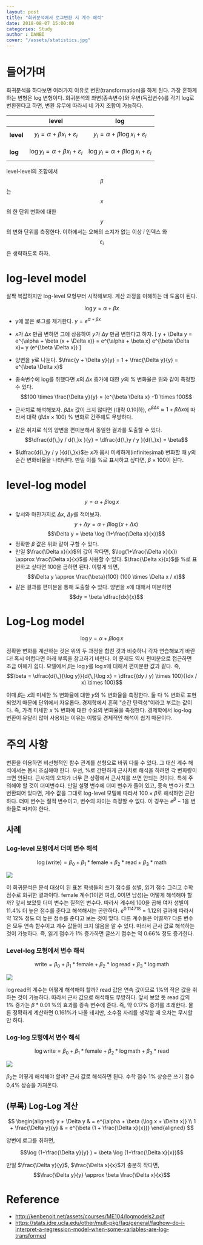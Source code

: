 ```yaml
---
layout: post
title: "회귀분석에서 로그변환 시 계수 해석"
date: 2018-08-07 15:00:00
categories: Study
author : DANBI
cover: "/assets/statistics.jpg"
---
```


# 들어가며

회귀분석을 하다보면 여러가지 이유로 변환(transformation)을 하게 된다. 가장 흔하게 하는 변형은 log 변형이다. 회귀분석의 좌변(종속변수)와 우변(독립변수)를 각기 log로 변환한다고 하면, 변환 유무에 따라서 네 가지 조합이 가능하다. 

|  |level  | log |
|--|--|--|
|__level__|$$y_i = \alpha + \beta x_i + \varepsilon_i$$|$$y_i = \alpha + \beta \log x_i + \varepsilon_i$$|
|__log__|$$\log y_i = \alpha + \beta x_i + \varepsilon_i$$|$$\log y_i = \alpha + \beta \log x_i + \varepsilon_i$$|

level-level의 조합에서 $$\beta$$는 $$x$$의 한 단위 변화에 대한 $$y$$의 변화 단위를 측정한다. 이하에서는 오해의 소지가 없는 이상 $i$ 인덱스 와 $$\varepsilon_i$$은 생략하도록 하자. 

# log-level model 

살짝 복잡하지만 log-level 모형부터 시작해보자. 계산 과정을 이해하는 데 도움이 된다. 

$$\log y = \alpha + \beta x$$

* y에 붙은 로그를 제거한다. $y = e^{\alpha + \beta x}$ 
* $x$가 $\Delta x$ 만큼 변하면 그에 상응하여 $y$가 $\Delta y$ 만큼 변한다고 하자. 
   \[ y + \Delta y = e^{\alpha + \beta (x + \Delta x)} = e^{\alpha + \beta x} e^{\beta \Delta x}= y (e^{\beta \Delta x}) \]
*  양변을 $y$로 나눈다. $\frac{y + \Delta y}{y} =  1 + \frac{\Delta y}{y} = e^{\beta \Delta x}$
 * 종속변수에 log를 취했다면 $x$의 $\Delta x$ 증가에 대한 $y$의 % 변화율은 위와 같이 측정할 수 있다. 
   $$100 \times \frac{\Delta y}{y} = (e^{\beta \Delta x} -1) \times 100$$

* 근사치로 해석해보자. $\beta \Delta x$ 값이 크지 않다면 (대략 0.1이하), $e^{\beta \Delta x} \approx 1 + \beta \Delta x$에 따라서 대략 $(\beta \Delta x \times 100)$ % 변화로 간주해도 무방하다. 

* 같은 취지로 식의 양변을 편미분해서 동일한 결과를 도출할 수 있다.  
$$\dfrac{d{\,}y / d{\,}x }{y} = \dfrac{d{\,}y / y }{d{\,}x} = \beta$$
*  $\dfrac{d{\,}y / y }{d{\,}x}$는 $x$가 몹시 미세하게(infinitesimal) 변화할 때 $y$의 순간 변화비율을 나타낸다. 만일 이를 %로 표시하고 싶다면, $\beta \times 100$이 된다. 

# level-log model 

$$y = \alpha + \beta \log x$$

* 앞서와 마찬가지로 $\Delta x$, $\Delta y$를 적어보자.  
  $$y + \Delta y = \alpha + \beta \log (x + \Delta x)$$ $$\Delta y = \beta \log (1+\frac{\Delta x}{x})$$
* 정확한 $\beta$ 값은 위와 같이 구할 수 있다. 
* 만일 $\frac{\Delta x}{x}$의 값이 작다면, $\log(1+\frac{\Delta x}{x}) \approx \frac{\Delta x}{x}$를 사용할 수 있다. $\frac{\Delta x}{x}$를 %로 표현하고 싶다면 100을 곱하면 된다. 이렇게 되면, 
$$\Delta y \approx \frac{\beta}{100} (100 \times \Delta x / x)$$
* 같은 결과를 편미분을 통해 도출할 수 있다. 양변을 $x$에 대해서 미분하면 
 $$dy = \beta \dfrac{dx}{x}$$ 

# Log-Log model 

$$\log y = \alpha + \beta \log x$$

정확한 변화를 계산하는 것은 위의 두 과정을 합친 것과 비슷하니 각자 연습해보기 바란다! 혹시 어렵다면 아래 부록을 참고하기 바란다. 이 문제도 역시 편미분으로 접근하면 조금 이해가 쉽다. 모델에서 $\beta$는 $\log y$를 $\log x$에 대해서 편미분한 값과 같다. 즉,  
$$\beta = \dfrac{d{\,}{\log y}}{d{\,}\log x}  = \dfrac{(dy / y) \times 100}{(dx / x) \times 100}$$

이때  $\beta$는 $x$의 미세한 % 변화율에 대한 $y$의 % 변화율을 측정한다. 둘 다 % 변화로 표현되었기 때문에 단위에서 자유롭다. 경제학에서 흔히 "순간 탄력성"이라고 부르는 값이다. 즉, 가격 미세한 $x$ % 변화에 대한 수요의 변화율을 측정한다. 경제학에서 log-log 변환이 유달리 많이 사용되는 이유는 이렇듯 경제적인 해석이 쉽기 때문이다.

# 주의 사항 

변환을 이용하면 비선형적인 함수 관계를 선형으로 바꿔 다룰 수 있다. 그 대신 계수 해석에서는 몹시 조심해야 한다. 우선, %로 간편하게 근사치로 해석을 하려면 각 변화량이 크면 안된다. 근사치의 오차가 너무 큰 상황에서 근사치를 쓰면 안되는 것이다. 특히 주의해야 할 것이 더미변수다. 만일 설명 변수에 더미 변수가 들어 있고, 종속 변수가 로그 변환되어 있다면, 계수 값을 그대로 log-level 모델에 따라서 $100 \times \beta$로 해석하면 곤란하다. 더미 변수는 질적 변수이고, 변수의 차이는 측정할 수 없다. 이 경우는 $e^{\beta} -1$을 변화율로 따져야 한다. 

## 사례 

### Log-level 모형에서 더미 변수 해석 

$$\log(\text{write}) = \beta_0 + \beta_1 * \text{female} + \beta_2 * \text{read} + \beta_3 * \text{math} $$

![](asset/study/logwithlevel/reg_0.PNG)

이 회귀분석은 분석 대상이 된 표본 학생들의 쓰기 점수를 성별, 읽기 점수 그리고 수학 점수로 회귀한 결과이다. female 계수(1이면 여성, 0이면 남성)는 어떻게 해석해야 할까? 앞서 보았듯 더미 변수는 질적인 변수다. 따라서 계수에 100을 곱해 여자 성별이 11.4% 더 높은 점수를 준다고 해석해서는 곤란하다. $e^{0.114718} = 1.12$의 결과에 따라서 약 12% 정도 더 높은 점수를 준다고 보는 것이 맞다. 다른 계수들은 어떨까? 다른 변수은 모두 연속 함수이고 계수 값들이 크지 않음을 알 수 있다. 따라서 근사 값로 해석하는 것이 가능하다. 즉, 읽기 점수가 1% 증가하면 글쓰기 점수는 약 0.66% 정도 증가한다. 

### Level-log  모형에서 변수 해석 

$$\text{write} = \beta_0 + \beta_1 * \text{female} + \beta_2 * \log \text{read} + \beta_3 * \log \text{math} $$

![](asset/study/logwithlevel/reg_1.PNG)

$\log \text{read}$의 계수는 어떻게 해석해야 할까? read 값은 연속 값이므로 1%의 작은 값을 취하는 것이 가능하다. 따라서 근사 값으로 해석해도 무방하다. 앞서 보았 듯 read 값의 1% 증가는 $\beta * 0.01$ %의 효과를 종속 변수에 준다. 즉, 약 0.17% 증가를 초래한다. 물론 정확하게 계산하면 0.161%가 나올 테지만, 소수점 자리를 생각할 때 오차는 무시할 만 하다. 

### Log-log  모형에서 변수 해석 

$$\log \text{write} = \beta_0 + \beta_1 * \text{female} + \beta_2 * \log \text{math} +\beta_3 *\text{read} $$

![](asset/study/logwithlevel/reg_2.PNG)

$\beta_2$는 어떻게 해석해야 할까? 근사 값로 해석하면 된다. 수학 점수 1% 상승은 쓰기 점수 0,4% 상승을 가져온다. 

## (부록) Log-Log 계산 

$$
\begin{aligned}
y + \Delta y & = e^{\alpha + \beta (\log x + \Delta x)} \\
1 + \frac{\Delta y}{y} & = e^{\beta (1 + \frac{\Delta x}{x})}
\end{aligned}
$$

양변에 로그를 취하면, 

$$\log (1+\frac{\Delta y}{y} ) = \beta \log (1+\frac{\Delta x}{x})$$

만일 $\frac{\Delta y}{y}$, $\frac{\Delta x}{x}$가 충분히 작다면, 
$$\frac{\Delta y}{y}  \approx \beta \frac{\Delta x}{x}$$

# Reference 

* http://kenbenoit.net/assets/courses/ME104/logmodels2.pdf
* https://stats.idre.ucla.edu/other/mult-pkg/faq/general/faqhow-do-i-interpret-a-regression-model-when-some-variables-are-log-transformed

